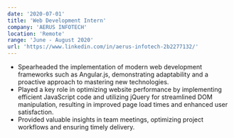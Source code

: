 ```yaml
---
date: '2020-07-01'
title: 'Web Development Intern'
company: 'AERUS INFOTECH'
location: 'Remote'
range: 'June - August 2020'
url: 'https://www.linkedin.com/in/aerus-infotech-2b2277132/'
---
```


- Spearheaded the implementation of modern web development frameworks such as Angular.js, demonstrating adaptability and a proactive approach to mastering new technologies.
- Played a key role in optimizing website performance by implementing efficient JavaScript code and utilizing jQuery for streamlined DOM manipulation, resulting in improved page load times and enhanced user satisfaction.
- Provided valuable insights in team meetings, optimizing project workflows and ensuring timely delivery.
